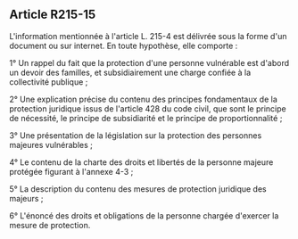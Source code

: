 ## Article R215-15

L'information mentionnée à l'article L. 215-4 est délivrée sous la forme d'un document ou sur internet. En
toute hypothèse, elle comporte :

1° Un rappel du fait que la protection d'une personne vulnérable est d'abord un devoir des familles, et
subsidiairement une charge confiée à la collectivité publique ;

2° Une explication précise du contenu des principes fondamentaux de la protection juridique issus de
l'article 428 du code civil, que sont le principe de nécessité, le principe de subsidiarité et le principe de
proportionnalité ;

3° Une présentation de la législation sur la protection des personnes majeures vulnérables ;

4° Le contenu de la charte des droits et libertés de la personne majeure protégée figurant à l'annexe 4-3 ;

5° La description du contenu des mesures de protection juridique des majeurs ;

6° L'énoncé des droits et obligations de la personne chargée d'exercer la mesure de protection.

